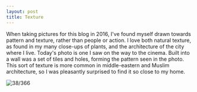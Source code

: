 ```yaml
---
layout: post
title: Texture
---
```


When taking pictures for this blog in 2016, I've found myself drawn towards pattern and texture, rather than people or action. I love both natural texture, as found in my many close-ups of plants, and the architecture of the city where I live. Today's photo is one I saw on the way to the cinema. Built into a wall was a set of tiles and holes, forming the pattern seen in the photo. This sort of texture is more common in middle-eastern and Muslim architecture, so I was pleasantly surprised to find it so close to my home.
<!--break-->
![38/366](http://media.humanboring.net/photos/2016-02-07.jpeg)
